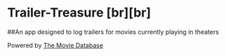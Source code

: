 # Trailer-Treasure [br][br]
##An app designed to log trailers for movies currently playing in theaters

Powered by [The Movie Database](themoviedb.org)
